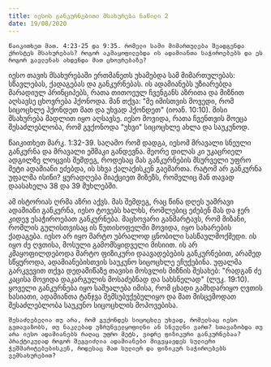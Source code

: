 ```yaml
---
title: იესოს განკურნებითი მსახურება ნაწილი 2
date: 19/08/2020
---
```


`წაიკითხეთ მათ. 4:23-25 და 9:35. რომელი სამი მიმართულება შეადგენდა ქრისტეს მსახურებას? როგორ აკმაყოფილებდა ის ადამიანთა საჭიროებებს და ეს როგორ გავლენას ახდენდა მათ ცხოვრებაზე?`

იესო თავის მსახურებაში ერთმანეთს უხამებდა სამ მიმართულებას: სწავლებას, ქადაგებას და განკურნებას. ის ადამიანებს უზიარებდა მარადიულ პრინციპებს, რათა თითოეულ ჩვენგანს აზრითა და მიზნით აღსავსე ცხოვრება ჰქონოდა. მან თქვა: "მე იმისთვის მოვედი, რომ სიცოცხლე ჰქონდეთ მათ და უხვად ჰქონდეთ" (იოან. 10:10). მისი მსახურება მადლით იყო აღსავსე. იესო მოვიდა, რათა ჩვენთვის მოეცა შესაძლებლობა, რომ გვქონოდა "უხვი" სიცოცხლე ახლა და საუკუნოდ.

წაიკითხეთ მარკ. 1:32-39. საღამო რომ დადგა, იესომ მრავალი სნეული განკურნა და მრავალი ეშმაკი განდევნა. მეორე დილას კი უკაცრიელ ადგილზე ლოცვის შემდეგ, როდესაც მას განკურნების მსურველი უფრო მეტი ადამიანი ეძებდა, ის სხვა ქალაქისკენ გაემართა. რატომ არ განკურნა უფალმა ისინი? ყურადღება მიაქციეთ მიზეზს, რომელიც მან თავად დაასახელა 38 და 39 მუხლებში.

ამ ისტორიას ღრმა აზრი აქვს. მას შემდეგ, რაც წინა დღეს უამრავი ადამიანი განკურნა, იესო ტოვებს ხალხს, რომლებიც ეძებენ მას და ჯერ კიდევ ესაჭიროებათ განკურნება. მაცხოვარი განმარტავს, რომ მიზანი, რომლის გულისთვისაც ის წუთისოფელში მოვიდა, იყო სახარების ქადაგება. იესო არ იყო მარტო უბრალოდ ცნობილი სასწაულმოქმედი. ის იყო ძე ღვთისა, მოსული გამომსყიდველი მისიით. ის არ კმაყოფილდებოდა მარტო ფიზიკური დაავადებების განკურნებით, არამედ სწყუროდა, ადამიანებისთვის საუკუნო სიცოცხლე ეჩუქებინა. უფალმა გარკვევით თქვა დედამიწაზე თავისი მოსვლის მიზნის შესახებ: "რადგან ძე კაცისა მოვიდა დაკარგულის მოსაძებნად და სახსნელად" (ლუკ. 19:10). ყოველი განკურნება იყო საშუალება იმისა, რომ ცხადი გამხდარიყო ღვთის ხასიათი, ადამიანთა ტანჯვა შემსუბუქებულიყო და მათ მისცემოდათ შესაძლებლობა საუკუნო სიცოცხლის მოპოვებისა.

`შესაძლებელია თუ არა, რომ გვქონდეს სიცოცხლე უხვად, რომელსაც იესო გვთავაზობს, თუ ნაკლებად უზრუნველყოფილნი ან სნეულნი ვართ? სთავაზობდა თუ არა იესო ადამიანებს რაღაც უფრო მეტს, ვიდრე ფიზიკური განკურნებაა? პრაქტიკულად როგორ შეგვიძლია ადამიანები მიგვყავდეს სულიერი ჭეშმარიტებებისკენ, როდესაც მათ სულიერ და ფიზიკურ საჭიროებებს ვემსახურებით?`